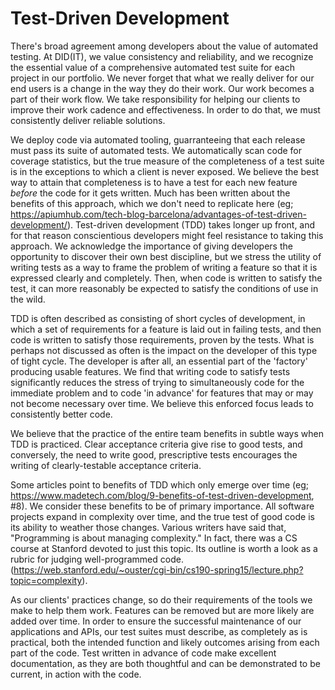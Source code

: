 # Test-Driven Development
There's broad agreement among developers about the value of automated testing. At DID(IT), we value consistency and reliability, and we recognize the essential value of a comprehensive automated test suite for each project in our portfolio.
We never forget that what we really deliver for our end users is a change in the way they do their work. Our work becomes a part of their work flow. We take responsibility for helping our clients to improve their work cadence and effectiveness. In order to do that, we must consistently deliver reliable solutions.

We deploy code via automated tooling, guarranteeing that each release must pass its suite of automated tests. We automatically scan code for coverage statistics, but the true measure of the completeness of a test suite is in the exceptions to which a client is never exposed. We believe the best way to attain that completeness is to have a test for each new feature _before_ the code for it gets written. Much has been written about the benefits of this approach, which we don't need to replicate here (eg; <https://apiumhub.com/tech-blog-barcelona/advantages-of-test-driven-development/>). Test-driven development (TDD) takes longer up front, and for that reason conscientious developers might feel resistance to taking this approach. We acknowledge the importance of giving developers the opportunity to discover their own best discipline, but we stress the utility of writing tests as a way to frame the problem of writing a feature so that it is expressed clearly and completely. Then, when code is written to satisfy the test, it can more reasonably be expected to satisfy the conditions of use in the wild.

TDD is often described as consisting of short cycles of development, in which a set of requirements for a feature is laid out in failing tests, and then code is written to satisfy those requirements, proven by the tests. What is perhaps not discussed as often is the impact on the developer of this type of tight cycle. The developer is after all, an essential part of the 'factory' producing usable features. We find that writing code to satisfy tests significantly reduces the stress of trying to simultaneously code for the immediate problem and to code 'in advance' for features that may or may not become necessary over time. We believe this enforced focus leads to consistently better code.

We believe that the practice of the entire team benefits in subtle ways when TDD is practiced. Clear acceptance criteria give rise to good tests, and conversely, the need to write good, prescriptive tests encourages the writing of clearly-testable acceptance criteria.

Some articles point to benefits of TDD which only emerge over time (eg; <https://www.madetech.com/blog/9-benefits-of-test-driven-development>, #8). We consider these benefits to be of primary importance. All software projects expand in complexity over time, and the true test of good code is its ability to weather those changes. Various writers have said that, "Programming is about managing complexity." In fact, there was a CS course at Stanford devoted to just this topic. Its outline is worth a look as a rubric for judging well-programmed code. (<https://web.stanford.edu/~ouster/cgi-bin/cs190-spring15/lecture.php?topic=complexity>).

As our clients' practices change, so do their requirements of the tools we make to help them work. Features can be removed but are more likely are added over time. In order to ensure the successful maintenance of our applications and APIs, our test suites must describe, as completely as is practical, both the intended function and likely outcomes arising from each part of the code. Test written in advance of code make excellent documentation, as they are both thoughtful and can be demonstrated to be current, in action with the code.
